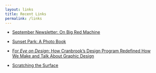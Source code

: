 ```yaml
---
layout: links
title: Recent Links
permalink: /links
---
```


* [September Newsletter: On Big Red Machine](https://buttondown.email/jarrettfuller/archive/14-the-capaciousness-and-intimacy-in-big-red/)

* [Sunset Park: A Photo Book](https://jarrettfuller.com/projects/sunsetpark)

* [For *Eye on Design*: How Cranbrook’s Design Program Redefined How We Make and Talk About Graphic Design](https://eyeondesign.aiga.org/how-cranbrooks-design-program-redefined-how-we-make-and-talk-about-graphic-design/)

* [Scratching the Surface](https://scratchingthesurface.fm/)
